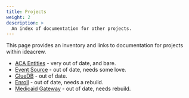```yaml
---
title: Projects
weight: 2
description: >
  An index of documentation for other projects.
---
```


This page provides an inventory and links to documentation for projects within ideacrew.

* [ACA Entities](http://ic-aca-entities-docs.s3-website-us-east-1.amazonaws.com/trunk/) - very out of date, and bare.
* [Event Source](http://ic-event-source-docs.s3-website-us-east-1.amazonaws.com/trunk) - out of date, needs some love.
* [GlueDB](http://ic-gluedb-docs.s3-website-us-east-1.amazonaws.com/me_carrier_boarding/) - out of date.
* [Enroll](https://enroll.docs.ideacrew.com/trunk/) - out of date, needs a rebuild.
* [Medicaid Gateway](http://ic-medicaid-gateway-docs.s3-website-us-east-1.amazonaws.com/trunk/) - out of date, needs rebuild.
